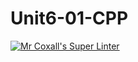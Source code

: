 # Unit6-01-CPP
[![Mr Coxall's Super Linter](https://github.com/ICS3U-C-Programming-TonyG/Unit6-01-CPP/workflows/Mr%20Coxall's%20Super%20Linter/badge.svg)](https://github.com/ICS3U-C-Programming-TonyG/Unit6-01-CPP/actions/)

